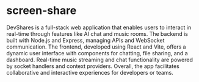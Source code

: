 # screen-share

DevShares is a full-stack web application that enables users to interact in real-time through features like AI chat and music rooms. The backend is built with Node.js and Express, managing APIs and WebSocket communication. The frontend, developed using React and Vite, offers a dynamic user interface with components for chatting, file sharing, and a dashboard. Real-time music streaming and chat functionality are powered by socket handlers and context providers. Overall, the app facilitates collaborative and interactive experiences for developers or teams.

